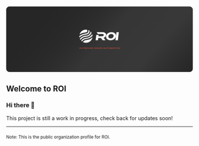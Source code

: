![ROI - Sales Intelligence](https://github.com/withroi/.github/blob/main/profile/roi-github-v3.png?raw=true)

## Welcome to ROI

### Hi there 👋

This project is still a work in progress, check back for updates soon!

---

<sub>Note: This is the public organization profile for ROI.</sub>
